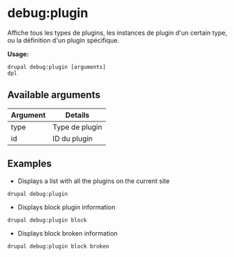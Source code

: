 # debug:plugin
Affiche tous les types de plugins, les instances de plugin d'un certain type, ou la définition d'un plugin spécifique.

**Usage:**
```
drupal debug:plugin [arguments]
dpl
```

## Available arguments
Argument | Details
---------|-------------
type | Type de plugin
id | ID du plugin

## Examples
* Displays a list with all the plugins on the current site
```
drupal debug:plugin
```
* Displays block plugin information
```
drupal debug:plugin block
```
* Displays block broken information
```
drupal debug:plugin block broken
```

